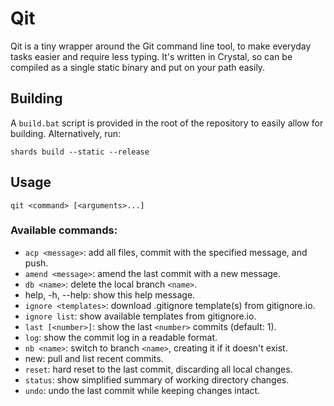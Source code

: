# Qit
Qit is a tiny wrapper around the Git command line tool, to make everyday tasks easier and require less typing. It's written in Crystal, so can be compiled as a single static binary and put on your path easily.

## Building
A `build.bat` script is provided in the root of the repository to easily allow for building. Alternatively, run:

`shards build --static --release`

## Usage
`qit <command> [<arguments>...]`

### Available commands:
* `acp <message>`: add all files, commit with the specified message, and push.
* `amend <message>`: amend the last commit with a new message.
* `db <name>`: delete the local branch `<name>`.
* help, -h, --help: show this help message.
* `ignore <templates>`: download .gitignore template(s) from gitignore.io.
* `ignore list`: show available templates from gitignore.io.
* `last [<number>]`: show the last `<number>` commits (default: 1).
* `log`: show the commit log in a readable format.
* `nb <name>`: switch to branch `<name>`, creating it if it doesn't exist.
* new: pull and list recent commits.
* `reset`: hard reset to the last commit, discarding all local changes.
* `status`: show simplified summary of working directory changes.
* `undo`: undo the last commit while keeping changes intact.
